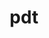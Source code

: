 ---
title: "pdt"
layout: cache
categories: [package, v0.18]
meta: {"versions": ["3.25.1"], "compilers": ["gcc@=7.5.0"], "oss": ["ubuntu18.04"], "platforms": ["linux"], "targets": ["x86_64"], "stacks": ["e4s"], "num_specs": 1, "num_specs_by_stack": {"e4s": 1}}
spec_details: [{"hash": "esxauywxroicunfmq3r7q76gsuil6roq", "compiler": "gcc@=7.5.0", "versions": ["3.25.1"], "os": "ubuntu18.04", "platform": "linux", "target": "x86_64", "variants": ["~pic"], "stacks": ["e4s"], "size": "-", "tarball": "https://binaries.spack.io/releases/v0.18/build_cache/linux-ubuntu18.04-x86_64/gcc-7.5.0/pdt-3.25.1/linux-ubuntu18.04-x86_64-gcc-7.5.0-pdt-3.25.1-esxauywxroicunfmq3r7q76gsuil6roq.spack"}]
---